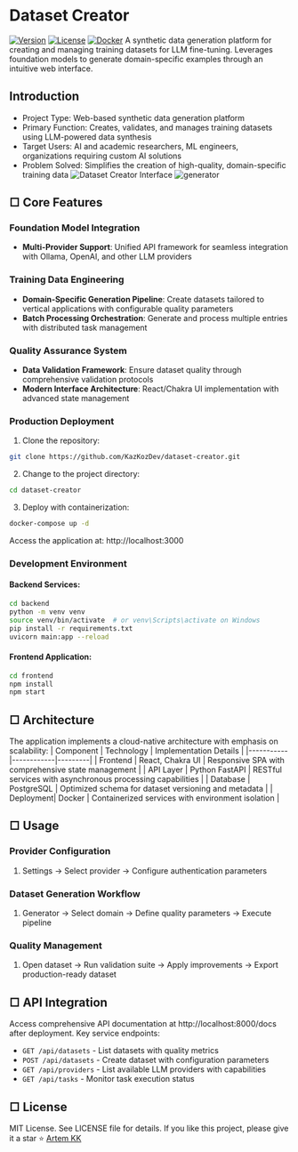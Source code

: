 # Dataset Creator
[![Version](https://img.shields.io/badge/version-1.1.1-blue.svg)](https://github.com/KazKozDev/dataset-creator)
[![License](https://img.shields.io/badge/license-MIT-green.svg)](https://github.com/KazKozDev/dataset-creator/blob/main/LICENSE)
[![Docker](https://img.shields.io/badge/docker-ready-brightgreen.svg)](https://github.com/KazKozDev/dataset-creator/blob/main/docker-compose.yml)
A synthetic data generation platform for creating and managing training datasets for LLM fine-tuning. Leverages foundation models to generate domain-specific examples through an intuitive web interface.
## Introduction
- Project Type: Web-based synthetic data generation platform
- Primary Function: Creates, validates, and manages training datasets using LLM-powered data synthesis
- Target Users: AI and academic researchers, ML engineers, organizations requiring custom AI solutions
- Problem Solved: Simplifies the creation of high-quality, domain-specific training data
![Dataset Creator Interface](https://github.com/user-attachments/assets/3dedfdaa-0ea2-4667-b43d-ba6fe68fa985)
![generator](https://github.com/user-attachments/assets/d6654f21-dd34-4c2c-a76a-cc5b4bd14712)
## □ Core Features
### Foundation Model Integration
- **Multi-Provider Support**: Unified API framework for seamless integration with Ollama, OpenAI, and other LLM providers
### Training Data Engineering
- **Domain-Specific Generation Pipeline**: Create datasets tailored to vertical applications with configurable quality parameters
- **Batch Processing Orchestration**: Generate and process multiple entries with distributed task management
### Quality Assurance System
- **Data Validation Framework**: Ensure dataset quality through comprehensive validation protocols
- **Modern Interface Architecture**: React/Chakra UI implementation with advanced state management
### Production Deployment
1. Clone the repository:
```bash
git clone https://github.com/KazKozDev/dataset-creator.git
```
2. Change to the project directory:
```bash
cd dataset-creator
```
3. Deploy with containerization:
```bash
docker-compose up -d
```
Access the application at: http://localhost:3000
### Development Environment
#### Backend Services:
```bash
cd backend
python -m venv venv
source venv/bin/activate  # or venv\Scripts\activate on Windows
pip install -r requirements.txt
uvicorn main:app --reload
```
#### Frontend Application:
```bash
cd frontend
npm install
npm start
```
## □ Architecture
The application implements a cloud-native architecture with emphasis on scalability:
| Component | Technology | Implementation Details |
|-----------|------------|---------|
| Frontend  | React, Chakra UI | Responsive SPA with comprehensive state management |
| API Layer | Python FastAPI | RESTful services with asynchronous processing capabilities |
| Database  | PostgreSQL | Optimized schema for dataset versioning and metadata |
| Deployment| Docker | Containerized services with environment isolation |
## □ Usage
### Provider Configuration
1. Settings → Select provider → Configure authentication parameters
### Dataset Generation Workflow
1. Generator → Select domain → Define quality parameters → Execute pipeline
### Quality Management
1. Open dataset → Run validation suite → Apply improvements → Export production-ready dataset
## □ API Integration
Access comprehensive API documentation at http://localhost:8000/docs after deployment.
Key service endpoints:
- `GET /api/datasets` - List datasets with quality metrics
- `POST /api/datasets` - Create dataset with configuration parameters
- `GET /api/providers` - List available LLM providers with capabilities
- `GET /api/tasks` - Monitor task execution status
## □ License
MIT License. See LICENSE file for details.
If you like this project, please give it a star ⭐
[Artem KK](https://www.linkedin.com/in/kazkozdev/)
